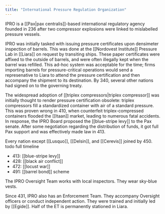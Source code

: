 ```yaml
---
title: "International Pressure Regulation Organization"
---
```


IPRO is a [[Pax|pax centralis]]-based international regulatory agency founded in 236 after two compressor explosions were linked to mislabelled pressure vessels. 

IPRO was initially tasked with issuing pressure certificates upon densimeter inspection of barrels. This was done at the [[Nordovest Institute]] Pressure Lab in [[Liara]] on request by transiting ships. These paper certificates were affixed to the outside of barrels, and were often illegally kept when the barrel was refilled. This ad-hoc system was acceptable for the time; firms importing barrels for pressure-critical operations would send a represenative to Liara to attend the pressure certification and then accompany the shipment to its destination. By 340, several other nations had signed on to the governing treaty.

The widespread adoption of [[triplex compressors|triplex compressor]] was initially thought to render pressure certification obsolete: triplex compressors fill a standardized container with air of a standard pressure. This was proven wrong in 410, when counterfeit triplex-compressed containers flooded the [[Itaan]] market, leading to numerous fatal accidents. In response, the IPRO Board proposed the [[blue-stripe levy]] to the Pax senate. After some negotiation regarding the distribution of funds, it got full Pax support and was effectively made law in 413. 

Every nation except [[Lusquo]], [[Delsin]], and [[Cerevis]] joined by 450. todo full timeline

- 413: [[blue-stripe levy]]
- 428: [[black air conflict]]
- 472: [[locust war]]
- 491: [[barrel bond]] scheme

The IPRO Oversight Team works with local inspectors. They wear sky-blue vests. 

Since 431, IPRO also has an Enforcement Team. They accompany Oversight officers or conduct independent action. They were trained and initially led by [[Egide]]. Half of the ET is permanently stationed in Liara. 
